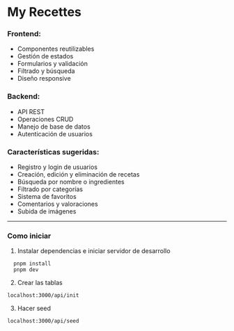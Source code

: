 # My Recettes

### Frontend:

- Componentes reutilizables
- Gestión de estados
- Formularios y validación
- Filtrado y búsqueda
- Diseño responsive

### Backend:

- API REST
- Operaciones CRUD
- Manejo de base de datos
- Autenticación de usuarios

### Características sugeridas:

- Registro y login de usuarios
- Creación, edición y eliminación de recetas
- Búsqueda por nombre o ingredientes
- Filtrado por categorías
- Sistema de favoritos
- Comentarios y valoraciones
- Subida de imágenes

---

### Como iniciar

1. Instalar dependencias e iniciar servidor de desarrollo

```
  pnpm install
  pnpm dev
```

2. Crear las tablas

```
localhost:3000/api/init
```

3. Hacer seed

```
localhost:3000/api/seed
```
